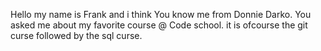 Hello my name is Frank and i think You know me from Donnie Darko.
You asked me about my favorite course @ Code school. it is ofcourse the git curse followed by the sql curse.

